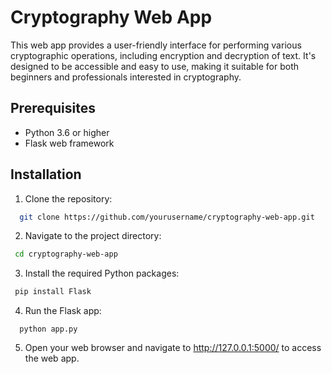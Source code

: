 
# Cryptography Web App

This web app provides a user-friendly interface for performing various cryptographic operations, including encryption and decryption of text. It's designed to be accessible and easy to use, making it suitable for both beginners and professionals interested in cryptography.

## Prerequisites

-  Python 3.6 or higher
-  Flask web framework

## Installation

1. Clone the repository:

```bash
  git clone https://github.com/yourusername/cryptography-web-app.git

```
    
2. Navigate to the project directory:

```bash
 cd cryptography-web-app
```

3. Install the required Python packages:

```bash
 pip install Flask
```

4. Run the Flask app:

```
  python app.py
```

5. Open your web browser and navigate to http://127.0.0.1:5000/ to access the web app.
